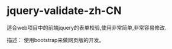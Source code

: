 jquery-validate-zh-CN
=====================

适合web项目中的前端jquery的表单校验,使用非常简单,非常容易修改.

描述：
使用bootstrap来做网页版的开发。
